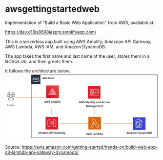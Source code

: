 # awsgettingstartedweb
Implementation of "Build a Basic Web Application" from AWS, available at:

https://dev.d18is8698iespm.amplifyapp.com/

This is a serverless app built using AWS Amplify, Amazopn API Gateway, AWS Lambda, AWS IAM, and Amazon DynamoDB.

The app takes the first name and last name of the user, stores them in a NOSQL db, and then greets them.

It follows the architecture below:
![alt text](architecture.png?raw=true)


Source: https://aws.amazon.com/getting-started/hands-on/build-web-app-s3-lambda-api-gateway-dynamodb/

